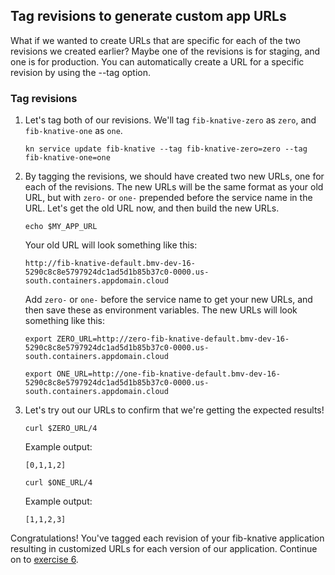 ## Tag revisions to generate custom app URLs

What if we wanted to create URLs that are specific for each of the two revisions we created earlier? Maybe one of the revisions is for staging, and one is for production. You can automatically create a URL for a specific revision by using the --tag option.

### Tag revisions
1. Let's tag both of our revisions. We'll tag `fib-knative-zero` as `zero`, and `fib-knative-one` as `one`.

    ```
    kn service update fib-knative --tag fib-knative-zero=zero --tag fib-knative-one=one
    ```

2. By tagging the revisions, we should have created two new URLs, one for each of the revisions. The new URLs will be the same format as your old URL, but with `zero-` or `one-` prepended before the service name in the URL. Let's get the old URL now, and then build the new URLs.

    ```
    echo $MY_APP_URL
    ```

    Your old URL will look something like this:
    ```
    http://fib-knative-default.bmv-dev-16-5290c8c8e5797924dc1ad5d1b85b37c0-0000.us-south.containers.appdomain.cloud
    ```

    Add `zero-` or `one-` before the service name to get your new URLs, and then save these as environment variables. The new URLs will look something like this:
    ```
    export ZERO_URL=http://zero-fib-knative-default.bmv-dev-16-5290c8c8e5797924dc1ad5d1b85b37c0-0000.us-south.containers.appdomain.cloud
    ```
    ```
    export ONE_URL=http://one-fib-knative-default.bmv-dev-16-5290c8c8e5797924dc1ad5d1b85b37c0-0000.us-south.containers.appdomain.cloud
    ```


3. Let's try out our URLs to confirm that we're getting the expected results! 

    ```
    curl $ZERO_URL/4
    ```
    
    Example output:
    ```
    [0,1,1,2]
    ```

    ```
    curl $ONE_URL/4
    ```
    
    Example output:
    ```
    [1,1,2,3]
    ```


Congratulations! You've tagged each revision of your fib-knative application resulting in customized URLs for each version of our application. Continue on to [exercise 6](../exercise-6/README.md).